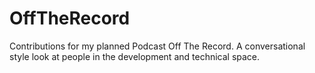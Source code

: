 # OffTheRecord
Contributions for my planned Podcast Off The Record. A conversational style look at people in the development and technical space.
